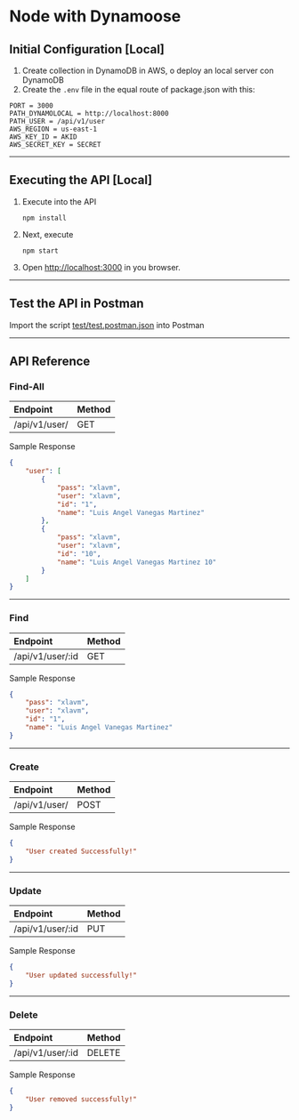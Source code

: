 # Node with Dynamoose

## Initial Configuration [Local]

1. Create collection in DynamoDB in AWS, o deploy an local server con DynamoDB
4. Create the `.env` file in the equal route of package.json with this:
```
PORT = 3000
PATH_DYNAMOLOCAL = http://localhost:8000
PATH_USER = /api/v1/user
AWS_REGION = us-east-1
AWS_KEY_ID = AKID
AWS_SECRET_KEY = SECRET
```
-----------------------
## Executing the API [Local]
1. Execute into the API
    ```
    npm install
    ```
2. Next, execute
    ```
    npm start
    ```
3. Open [http://localhost:3000](http://localhost:3000) in you browser.


------------------------
## Test the API in Postman

Import the script [test/test.postman.json](test/test.postman.json) into Postman


------------------------
## API Reference

### Find-All
|Endpoint|Method|
|:--|:--|
|/api/v1/user/|GET|

Sample Response
```json
{
    "user": [
        {
            "pass": "xlavm",
            "user": "xlavm",
            "id": "1",
            "name": "Luis Angel Vanegas Martinez"
        },
        {
            "pass": "xlavm",
            "user": "xlavm",
            "id": "10",
            "name": "Luis Angel Vanegas Martinez 10"
        }
    ]
}
```

---


### Find
|Endpoint|Method|
|:--|:--|
|/api/v1/user/:id|GET|

Sample Response
```json
{
    "pass": "xlavm",
    "user": "xlavm",
    "id": "1",
    "name": "Luis Angel Vanegas Martinez"
}
```

---


### Create
|Endpoint|Method|
|:--|:--|
|/api/v1/user/|POST|

Sample Response
```json
{
    "User created Successfully!"
}
```

---


### Update
|Endpoint|Method|
|:--|:--|
|/api/v1/user/:id|PUT|

Sample Response
```json
{
    "User updated successfully!"
}
```

---


### Delete
|Endpoint|Method|
|:--|:--|
|/api/v1/user/:id|DELETE|

Sample Response
```json
{
    "User removed successfully!"
}
```
